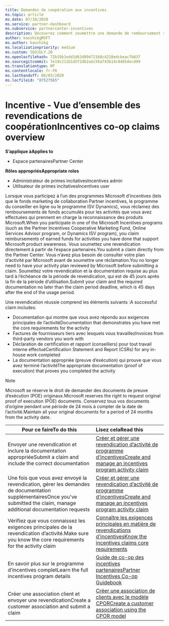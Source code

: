 ```yaml
---
title: Demandes de coopération aux incentives
ms.topic: article
ms.date: 07/10/2020
ms.service: partner-dashboard
ms.subservice: partnercenter-incentives
description: Découvrez comment soumettre une demande de remboursement réussie pour vos incentives en organisant la documentation, les factures, les déclarations et les preuves d’exécution appropriées.
author: kaushikgMSFT
ms.author: kaushikg
ms.localizationpriority: medium
ms.custom: SEOJULY.20
ms.openlocfilehash: 72b19b1edd1d63d89472168c4210edcbeac7b837
ms.sourcegitcommit: 7e19c211b1d5f2db2a4c56a743b14c8485decd99
ms.translationtype: MT
ms.contentlocale: fr-FR
ms.lasthandoff: 08/03/2020
ms.locfileid: "87527565"
---
```

# <a name="incentives-co-op-claims-overview"></a><span data-ttu-id="01e98-103">Incentive - Vue d’ensemble des revendications de coopération</span><span class="sxs-lookup"><span data-stu-id="01e98-103">Incentives co-op claims overview</span></span>

<span data-ttu-id="01e98-104">**S’applique à**</span><span class="sxs-lookup"><span data-stu-id="01e98-104">**Applies to**</span></span>

- <span data-ttu-id="01e98-105">Espace partenaires</span><span class="sxs-lookup"><span data-stu-id="01e98-105">Partner Center</span></span>

<span data-ttu-id="01e98-106">**Rôles appropriés**</span><span class="sxs-lookup"><span data-stu-id="01e98-106">**Appropriate roles**</span></span>

- <span data-ttu-id="01e98-107">Administrateur de primes incitatives</span><span class="sxs-lookup"><span data-stu-id="01e98-107">Incentives admin</span></span>
- <span data-ttu-id="01e98-108">Utilisateur de primes incitatives</span><span class="sxs-lookup"><span data-stu-id="01e98-108">Incentives user</span></span>

<span data-ttu-id="01e98-109">Lorsque vous participez à l’un des programmes Microsoft d’incentives (tels que le fonds marketing de collaboration Partner incentives, le programme du conseiller en ligne ou le programme ISV Dynamics), vous réclamez des remboursements de fonds accumulés pour les activités que vous avez effectuées qui prennent en charge la reconnaissance des produits Microsoft.</span><span class="sxs-lookup"><span data-stu-id="01e98-109">When you participate in one of the Microsoft Incentives programs (such as the Partner Incentives Cooperative Marketing Fund, Online Services Advisor program, or Dynamics ISV program), you claim reimbursements of earned funds for activities you have done that support Microsoft product awareness.</span></span> <span data-ttu-id="01e98-110">Vous soumettez une revendication directement à partir de l’espace partenaires.</span><span class="sxs-lookup"><span data-stu-id="01e98-110">You submit a claim directly from the Partner Center.</span></span> <span data-ttu-id="01e98-111">Vous n’avez plus besoin de consulter votre plan d’activité par Microsoft avant de soumettre une réclamation.</span><span class="sxs-lookup"><span data-stu-id="01e98-111">You no longer need to have your activity plan reviewed by Microsoft before submitting a claim.</span></span> <span data-ttu-id="01e98-112">Soumettez votre revendication et la documentation requise au plus tard à l’échéance de la période de revendication, qui est de 45 jours après la fin de la période d’utilisation.</span><span class="sxs-lookup"><span data-stu-id="01e98-112">Submit your claim and the required documentation no later than the claim period deadline, which is 45 days after the end of the usage period.</span></span>

<span data-ttu-id="01e98-113">Une revendication réussie comprend les éléments suivants :</span><span class="sxs-lookup"><span data-stu-id="01e98-113">A successful claim includes:</span></span>

- <span data-ttu-id="01e98-114">Documentation qui montre que vous avez répondu aux exigences principales de l’activité</span><span class="sxs-lookup"><span data-stu-id="01e98-114">Documentation that demonstrates you have met the core requirements for the activity</span></span>
- <span data-ttu-id="01e98-115">Factures de fournisseurs tiers avec lesquels vous travaillez</span><span class="sxs-lookup"><span data-stu-id="01e98-115">Invoices from third-party vendors you work with</span></span>
- <span data-ttu-id="01e98-116">Déclaration de certification et rapport (conseillers) pour tout travail interne effectué</span><span class="sxs-lookup"><span data-stu-id="01e98-116">Certification Statement and Report (CSRs) for any in-house work completed</span></span>
- <span data-ttu-id="01e98-117">La documentation appropriée (preuve d’exécution) qui prouve que vous avez terminé l’activité</span><span class="sxs-lookup"><span data-stu-id="01e98-117">The appropriate documentation (proof of execution) that proves you completed the activity</span></span> 

>[!NOTE]
><span data-ttu-id="01e98-118">Microsoft se réserve le droit de demander des documents de preuve d’exécution (POE) originaux.</span><span class="sxs-lookup"><span data-stu-id="01e98-118">Microsoft reserves the right to request original proof of execution (POE) documents.</span></span> <span data-ttu-id="01e98-119">Conservez tous vos documents d’origine pendant une période de 24 mois à compter de la date de l’activité.</span><span class="sxs-lookup"><span data-stu-id="01e98-119">Maintain all your original documents for a period of 24 months from the activity date.</span></span> 

|<span data-ttu-id="01e98-120">**Pour ce faire**</span><span class="sxs-lookup"><span data-stu-id="01e98-120">**To do this**</span></span>   |<span data-ttu-id="01e98-121">**Lisez cela**</span><span class="sxs-lookup"><span data-stu-id="01e98-121">**Read this**</span></span>   |
|-----------------|:--------------------------------------|
|<span data-ttu-id="01e98-122">Envoyer une revendication et inclure la documentation appropriée</span><span class="sxs-lookup"><span data-stu-id="01e98-122">Submit a claim and include the correct documentation</span></span>|[<span data-ttu-id="01e98-123">Créer et gérer une revendication d’activité de programme d’incentives</span><span class="sxs-lookup"><span data-stu-id="01e98-123">Create and manage an incentives program activity claim</span></span>](create-incentives-claims.md)|
|<span data-ttu-id="01e98-124">Une fois que vous avez envoyé la revendication, gérer les demandes de documentation supplémentaires</span><span class="sxs-lookup"><span data-stu-id="01e98-124">Once you've submitted the claim, manage additional documentation requests</span></span>|[<span data-ttu-id="01e98-125">Créer et gérer une revendication d’activité de programme d’incentives</span><span class="sxs-lookup"><span data-stu-id="01e98-125">Create and manage an incentives program activity claim</span></span>](create-incentives-claims.md)  |
|<span data-ttu-id="01e98-126">Vérifiez que vous connaissez les exigences principales de la revendication d’activité.</span><span class="sxs-lookup"><span data-stu-id="01e98-126">Make sure you know the core requirements for the activity claim</span></span>|[<span data-ttu-id="01e98-127">Connaître les exigences principales en matière de revendications d’incentives</span><span class="sxs-lookup"><span data-stu-id="01e98-127">Know the incentives claims core requirements</span></span>](core-requirements.md)   |
|<span data-ttu-id="01e98-128">En savoir plus sur le programme d’incentives complet</span><span class="sxs-lookup"><span data-stu-id="01e98-128">Learn the full incentives program details</span></span>|[<span data-ttu-id="01e98-129">Guide de co-op des incentives partenaires</span><span class="sxs-lookup"><span data-stu-id="01e98-129">Partner Incentives Co-op Guidebook</span></span>](https://assets.microsoft.com/coop-guidebook.pdf)
|<span data-ttu-id="01e98-130">Créer une association client et envoyer une revendication</span><span class="sxs-lookup"><span data-stu-id="01e98-130">Create a customer association and submit a claim</span></span> |[<span data-ttu-id="01e98-131">Créer une association de clients avec le modèle CPOR</span><span class="sxs-lookup"><span data-stu-id="01e98-131">Create a customer association using the CPOR model</span></span>](submit-osa-claim.md)|
                                                                                 
                                   
